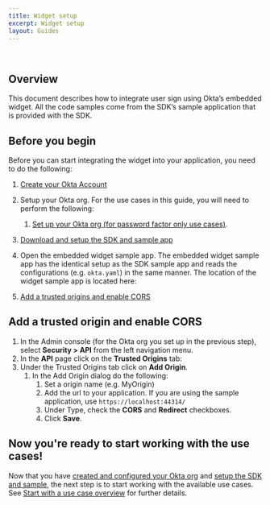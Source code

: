 ```yaml
---
title: Widget setup
excerpt: Widget setup
layout: Guides
---
```


<div class="oie-embedded-sdk">

<ApiLifecycle access="ie" /><br>

<StackSelector class="cleaner-selector"/>

## Overview

This document describes how to integrate user sign using Okta’s embedded widget.
All the code samples come from the SDK’s sample application that is provided with the SDK.

## Before you begin

Before you can start integrating the widget into your application,
you need to do the following:

1. [Create your Okta Account](/docs/guides/oie-embedded-sdk-setup/oie-embedded-sdk-org-setup/#create-your-okta-account)
1. Setup your Okta org. For the use cases in this guide,
   you will need to perform the following:

   1. [Set up your Okta org (for password factor only use cases)](/docs/guides/oie-embedded-sdk-setup/aspnet/oie-embedded-sdk-org-setup/#set-up-your-okta-org-for-password-factor-only-use-cases).
1. [Download and setup the SDK and sample app](/docs/guides/oie-embedded-sdk-setup/aspnet/oie-embedded-sdk-sample-app-setup/)
1. Open the embedded widget sample app. The embedded widget sample app
   has the identical setup as the SDK sample app and reads the configurations
   (e.g. `okta.yaml`) in the same manner. The location of the widget sample app is located here:
   <StackSelector snippet="widgetsampleapplocation" noSelector />

1. [Add a trusted origins and enable CORS](#add-a-trusted-origin-and-enable-cors)

## Add a trusted origin and enable CORS

1. In the Admin console (for the Okta org you set up in the previous step),
   select **Security > API** from the left navigation menu.
1. In the **API** page click on the **Trusted Origins** tab:
1. Under the Trusted Origins tab click on **Add Origin**.
   1. In the Add Origin dialog do the following:
      1. Set a origin name (e.g. MyOrigin)
      1. Add the url to your application. If you are using the
         sample application, use `https://localhost:44314/`
      1. Under Type, check the **CORS** and **Redirect** checkboxes.
      1. Click **Save**.

## Now you're ready to start working with the use cases!

Now that you have
[created and configured your Okta org](/docs/guides/oie-embedded-sdk-setup/aspnet/oie-embedded-sdk-org-setup/)
and
[setup the SDK and sample](/docs/guides/oie-embedded-sdk-setup/aspnet/oie-embedded-sdk-sample-app-setup/),
the next step is to start working with the available use cases.
See [Start with a use case overview](/docs/guides/oie-embedded-widget-use-cases/aspnet/oie-embedded-widget-use-case-overview/)
for further details.

</div>
